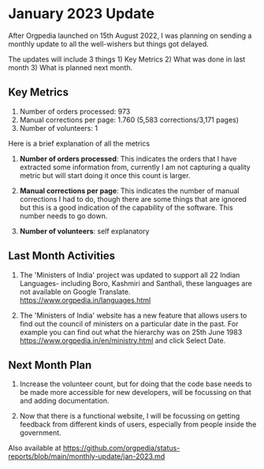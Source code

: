 # January 2023 Update

After Orgpedia launched on 15th August 2022, I was planning on sending a monthly update to all the well-wishers but things got delayed.

The updates will include 3 things 1) Key Metrics 2) What was done in last month 3) What is planned next month.

## Key Metrics 

1. Number of orders processed: 973
2. Manual corrections per page: 1.760 (5,583 corrections/3,171 pages) 
3. Number of volunteers: 1

Here is a brief explanation of all the metrics

1. **Number of orders processed**: This indicates the orders that I have extracted some information from, currently I am not capturing a quality metric but will start doing it once this count is larger.

2. **Manual corrections per page**: This indicates the number of manual corrections I had to do, though there are some things that are ignored but this is a good indication of the capability of the software. This number needs to go down.

3. **Number of volunteers**: self explanatory

## Last Month Activities

1. The 'Ministers of India' project was updated to support all 22 Indian Languages- including Boro, Kashmiri and Santhali, these languages are not available on Google Translate. https://www.orgpedia.in/languages.html

2. The 'Ministers of India' website has a new feature that allows users to find out the council of ministers on a particular date in the past. For example you can find out what the hierarchy was on 25th June 1983 https://www.orgpedia.in/en/ministry.html and click Select Date.

## Next Month Plan

1. Increase the volunteer count, but for doing that the code base needs to be made more accessible for new developers, will be focussing on that and adding documentation.

2. Now that there is a functional website, I will be focussing on getting feedback from different kinds of users, especially from people inside the government.

Also available at https://github.com/orgpedia/status-reports/blob/main/monthly-update/jan-2023.md